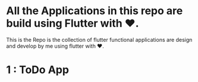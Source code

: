 
# All the Applications in this repo are build using Flutter with ❤️.

This is the Repo is the collection of flutter functional applications are design and develop by me using flutter with ❤️.

# 1 : ToDo App



